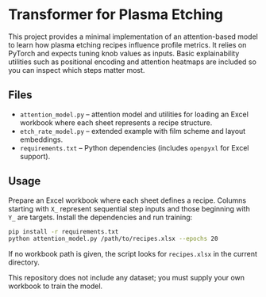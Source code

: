 # Transformer for Plasma Etching

This project provides a minimal implementation of an attention-based model to learn how plasma etching recipes influence profile metrics. It relies on PyTorch and expects tuning knob values as inputs. Basic explainability utilities such as positional encoding and attention heatmaps are included so you can inspect which steps matter most.

## Files

- `attention_model.py` – attention model and utilities for loading an Excel workbook where each sheet represents a recipe structure.
- `etch_rate_model.py` – extended example with film scheme and layout embeddings.
- `requirements.txt` – Python dependencies (includes `openpyxl` for Excel support).

## Usage

Prepare an Excel workbook where each sheet defines a recipe. Columns starting with `X_` represent sequential step inputs and those beginning with `Y_` are targets. Install the dependencies and run training:

```bash
pip install -r requirements.txt
python attention_model.py /path/to/recipes.xlsx --epochs 20
```

If no workbook path is given, the script looks for `recipes.xlsx` in the current directory.

This repository does not include any dataset; you must supply your own workbook to train the model.
